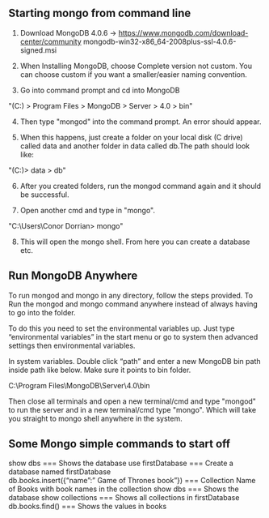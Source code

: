 ##      Starting mongo from command line

1.	Download MongoDB 4.0.6 ->  https://www.mongodb.com/download-center/community
                               mongodb-win32-x86_64-2008plus-ssl-4.0.6-signed.msi

2.	When Installing MongoDB, choose Complete version not custom. You can choose custom if you want a smaller/easier naming convention.

3.	Go into command prompt and cd into MongoDB

"(C:) > Program Files > MongoDB > Server > 4.0 > bin"

4.	Then type "mongod" into the command prompt. An error should appear.

5.	When this happens, just create a folder on your local disk (C drive) called data and another folder in data called db.The path should look like:

"(C:)> data > db"

6.	After you created folders, run the mongod command again and it should be successful.

7.	Open another cmd and type in "mongo".

"C:\Users\Conor Dorrian> mongo"

8.	This will open the mongo shell. From here you can create a database etc.

##      Run MongoDB Anywhere

To run mongod and mongo in any directory, follow the steps provided. 
To Run the mongod and mongo command anywhere instead of always having to go into the folder.

To do this you need to set the environmental variables up. Just type “environmental variables” in the start menu or go to system then advanced settings then environmental variables.

In system variables. Double click “path” and enter a new MongoDB bin path inside path like below. Make sure it points to bin folder.

C:\Program Files\MongoDB\Server\4.0\bin

Then close all terminals and open a new terminal/cmd and type "mongod" to run the server and in a new terminal/cmd type "mongo". Which will take you straight to mongo shell anywhere in the system.

##      Some Mongo simple commands to start off

show dbs 				                             === Shows the database
use firstDatabase		                             === Create a database named firstDatabase  
db.books.insert({“name”:” Game of Thrones book”})    === Collection Name of Books with book names in the collection
show dbs				                             === Shows the database
show collections 			                         === Shows all collections in firstDatabase
db.books.find()			                             === Shows the values in books

